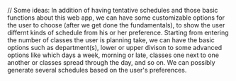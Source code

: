 // Some ideas: In addition of having tentative schedules and those basic functions about this web app,
we can have some customizable options for the user to choose (after we get done the fundamentals), 
to show the user differnt kinds of schedule from his or her preference.
Starting from entering the number of classes the user is planning take, 
we can have the basic options such as department(s), lower or upper divison to some advanced options like which days a week,
morning or late, classes one next to one another or classes spread through the day,
and so on. We can possibly generate several schedules based on the user's preferences.
